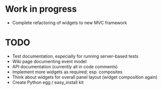 # Work in progress #

  * Complete refactoring of widgets to new MVC framework

# TODO #

  * Test documentation, especially for running server-based tests
  * Wiki page documenting event model
  * API documentation (currently all in code comments)
  * Implement more widgets as required; esp. composites
  * Think about widgets for overall panel layout (widget composition again)
  * Create Python egg / easy\_install kit